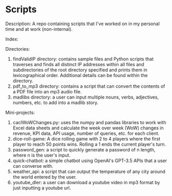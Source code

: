 # Scripts

Description: A repo containing scripts that I've worked on in my personal time and at work (non-internal).

Index:

Directories:
1. findValidIP directory: contains sample files and Python scripts that traverses and finds all distinct IP 
addresses within all files and subdirectories of the root directory specified and prints them in lexicographical 
order. Additional details can be found within the directory.
2. pdf_to_mp3 directory: contains a script that can convert the contents of a PDF file into an mp3 audio file.
3. madlibs directory: a user can input multiple nouns, verbs, adjectives, numbers, etc. to add into a madlib story.

Mini-projects:
1. caclWoWChanges.py: uses the numpy and pandas libraries to work with Excel data sheets and 
calculate the week over week (WoW) changes in revenue, KPI data, API usage, number of queries, etc. for each client.
2. dice-roll-game: A dice rolling game with 2 to 4 players where the first player to reach 50 points wins. Rolling 
a 1 ends the current player's turn.
3. password_gen: a script to quickly generate a password of n length, where n is the user's input.
4. quick-chatbot: a simple chatbot using OpenAI's GPT-3.5 APIs that a user can converse with.
5. weather_api: a script that can output the temperature of any city around the world entered by the user.
6. youtube_dler: a user can download a youtube video in mp3 format by just inputting a youtube url.
